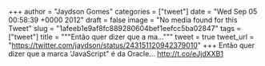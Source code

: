 
+++
author = "Jaydson Gomes"
categories = ["tweet"]
date = "Wed Sep 05 00:58:39 +0000 2012"
draft = false
image = "No media found for this Tweet"
slug = "1afeeb1e9af8fc889280604bef1eefcc5ba02847"
tags = ["tweet"]
title = """Então quer dizer que a ma..."""
tweet = true
tweet_url = "https://twitter.com/jaydson/status/243151120942379010"
+++
Então quer dizer que a marca 'JavaScript" é da Oracle... http://t.co/eJjdXXB1
